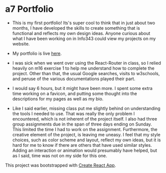 # a7 Portfolio

- This is my first portfolio! Its's super cool to think that in just about two months, I have developed the skills to create something that is functional and reflects my own design ideas. Anyone curious about what I have been working on in Info343 could view my projects on my website.

- My portfolio is live [here](url).

- I was sick when we went over using the React-Router in class, so I relied heavily on m16 exercise 1 to help me understand how to complete the project. Other than that, the usual Google searches, visits to w3schools, and peruse of the various documentations played their part.

- I would say 6 hours, but it might have been more. I spent some extra time working on a favicon, and putting some thought into the descriptions for my pages as well as my bio.

- Like I said earlier, missing class put me slightly behind on understanding the tools I needed to use. That was really the only problem I encountered, which is not inherent of the project itself. I also had three group assignments due in the span of three days ending on Sunday. This limited the time I had to work on the assignment. Furthermore, the creative element of the project, is leaving me uneasy. I feel that my style choices, such as color scheme and layout, reflect my own ideas, but it is hard for me to know if there are others that have used similar styles. Adding an interaction or animation would presumably have helped, but as I said, time was not on my side for this one.

This project was bootstrapped with [Create React App](https://github.com/facebookincubator/create-react-app).
